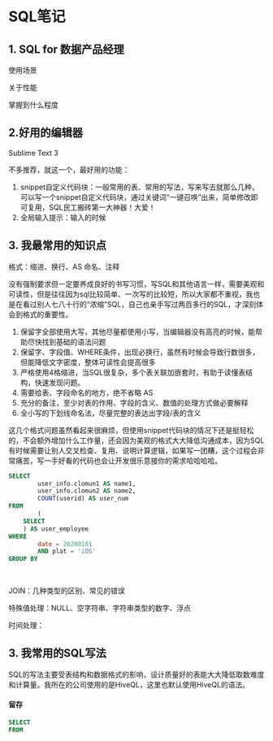 # SQL笔记



## 1. SQL for 数据产品经理

使用场景 

关于性能

掌握到什么程度



## 2.好用的编辑器

Sublime Text 3

不多推荐，就这一个，最好用的功能：

1. snippet自定义代码块：一般常用的表、常用的写法，写来写去就那么几种，可以写一个snippet自定义代码块，通过关键词“一键召唤”出来，简单修改即可复用，SQL民工搬砖第一大神器！大爱！
2. 全局输入提示：输入的时候



## 3. 我最常用的知识点

格式：缩进、换行、AS 命名、注释

没有强制要求但一定要养成良好的书写习惯，写SQL和其他语言一样，需要美观和可读性，但是往往因为sql比较简单、一次写的比较短，所以大家都不重视，我也是在看过别人七八十行的“浓缩”SQL，自己也亲手写过两百多行的SQL，才深刻体会到格式的重要性。

1. 保留字全部使用大写，其他尽量都使用小写，当编辑器没有高亮的时候，能帮助尽快找到基础的语法问题
2. 保留字、字段值、WHERE条件，出现必换行，虽然有时候会导致行数很多，但能降低文字密度，整体可读性会提高很多
3. 严格使用4格缩进，当SQL很复杂，多个表关联加嵌套时，有助于读懂表结构，快速发现问题。
4. 需要给表、字段命名的地方，绝不省略 AS
5. 充分的备注，至少对表的作用、字段的含义、数值的处理方式做必要解释
6. 全小写的下划线命名法，尽量完整的表达出字段/表的含义

这几个格式问题虽然看起来很麻烦，但使用snippet代码块的情况下还是挺轻松的，不会额外增加什么工作量，还会因为美观的格式大大降低沟通成本，因为SQL有时候需要让别人交叉检查、复用、说明计算逻辑，如果写一团糟，这个过程会非常痛苦，写一手好看的代码也会让开发很乐意接你的需求哈哈哈哈。

```sql
SELECT 
		user_info.clomun1 AS name1,
		user_info.clomun2 AS name2,
		COUNT(userid) AS user_num
FROM 
		(
    SELECT 
    ) AS user_employee
WHERE
		date = 20200101
		AND plat = 'iOS'
GROUP BY 
		
		

```



JOIN：几种类型的区别、常见的错误

特殊值处理：NULL、空字符串、字符串类型的数字、浮点

时间处理：





## 3. 我常用的SQL写法

SQL的写法主要受表结构和数据格式的影响，设计质量好的表能大大降低取数难度和计算量。我所在的公司使用的是HiveQL，这里也默认使用HiveQL的语法。

#### 留存

```sql
SELECT 
FROM 

```









